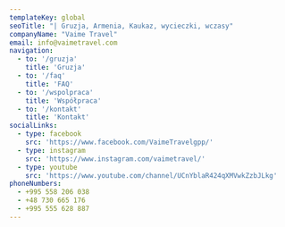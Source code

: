 ```yaml
---
templateKey: global
seoTitle: "| Gruzja, Armenia, Kaukaz, wycieczki, wczasy"
companyName: "Vaime Travel"
email: info@vaimetravel.com
navigation:
  - to: '/gruzja'
    title: 'Gruzja'
  - to: '/faq'
    title: 'FAQ'
  - to: '/wspolpraca'
    title: 'Współpraca'
  - to: '/kontakt'
    title: 'Kontakt' 
socialLinks:
  - type: facebook
    src: 'https://www.facebook.com/VaimeTravelgpp/'
  - type: instagram
    src: 'https://www.instagram.com/vaimetravel/'
  - type: youtube
    src: 'https://www.youtube.com/channel/UCnYblaR424qXMVwkZzbJLkg'
phoneNumbers:
  - +995 558 206 038
  - +48 730 665 176
  - +995 555 628 887
---
```


